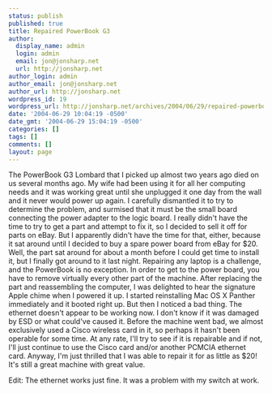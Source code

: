```yaml
---
status: publish
published: true
title: Repaired PowerBook G3
author:
  display_name: admin
  login: admin
  email: jon@jonsharp.net
  url: http://jonsharp.net
author_login: admin
author_email: jon@jonsharp.net
author_url: http://jonsharp.net
wordpress_id: 19
wordpress_url: http://jonsharp.net/archives/2004/06/29/repaired-powerbook-g3/
date: '2004-06-29 10:04:19 -0500'
date_gmt: '2004-06-29 15:04:19 -0500'
categories: []
tags: []
comments: []
layout: page
---
```

The PowerBook G3 Lombard that I picked up almost two years ago died on us several months ago.  My wife had been using it for all her computing needs and it was working great until she unplugged it one day from the wall and it never would power up again.  I carefully dismantled it to try to determine the problem, and surmised that it must be the small board connecting the power adapter to the logic board.  I really didn't have the time to try to get a part and attempt to fix it, so I decided to sell it off for parts on eBay.  But I apparently didn't have the time for that, either, because it sat around until I decided to buy a spare power board from eBay for $20.  Well, the part sat around for about a month before I could get time to install it, but I finally got around to it last night.  Repairing any laptop is a challenge, and the PowerBook is no exception.  In order to get to the power board, you have to remove virtually every other part of the machine.  After replacing the part and reassembling the computer, I was delighted to hear the signature Apple chime when I powered it up.  I started reinstalling Mac OS X Panther immediately and it booted right up.  But then I noticed a bad thing.  The ethernet doesn't appear to be working now.  I don't know if it was damaged by ESD or what could've caused it.  Before the machine went bad, we almost exclusively used a Cisco wireless card in it, so perhaps it hasn't been operable for some time.  At any rate, I'll try to see if it is repairable and if not, I'll just continue to use the Cisco card and/or another PCMCIA ethernet card.  Anyway, I'm just thrilled that I was able to repair it for as little as $20!  It's still a great machine with great value.

Edit:  The ethernet works just fine.  It was a problem with my switch at work.
